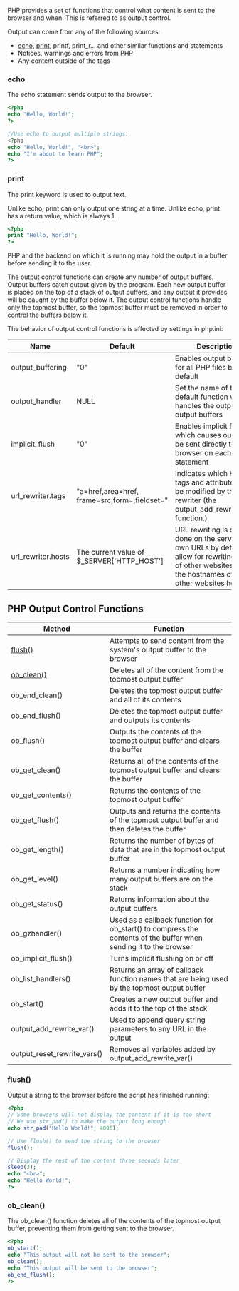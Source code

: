 PHP provides a set of functions that control what content is sent to the browser and when. This is referred to as output control.

Output can come from any of the following sources:

+ [echo](#echo), [print](#print), printf, print_r... and other similar functions and statements
+ Notices, warnings and errors from PHP
+ Any content outside of the <?php ?> tags

### echo

The echo statement sends output to the browser.

``` php
<?php
echo "Hello, World!";
?>
```

``` php
//Use echo to output multiple strings:
<?php
echo "Hello, World!", "<br>";
echo "I'm about to learn PHP";
?>
```	

### print

The print keyword is used to output text.

Unlike echo, print can only output one string at a time. Unlike echo, print has a return value, which is always 1.

``` php
<?php
print "Hello, World!";
?>
```


PHP and the backend on which it is running may hold the output in a buffer before sending it to the user.

The output control functions can create any number of output buffers. Output buffers catch output given by the program. Each new output buffer is placed on the top of a stack of output buffers, and any output it provides will be caught by the buffer below it. The output control functions handle only the topmost buffer, so the topmost buffer must be removed in order to control the buffers below it.

The behavior of output control functions is affected by settings in php.ini:

|Name	|Default	|Description	|Version|
|---|---|---|---|
|output_buffering|	"0"	|Enables output buffering for all PHP files by default	|4|
|output_handler|	NULL	|Set the name of the default function which handles the output of all output buffers	|4|
|implicit_flush|	"0"	|Enables implicit flush, which causes output to be sent directly to the browser on each output statement	|4|
|url_rewriter.tags|	"a=href,area=href, frame=src,form=,fieldset="	|Indicates which HTML tags and attributes can be modified by the URL rewriter (the output_add_rewrite_var() function.)	|4.3|
|url_rewriter.hosts|	The current value of $_SERVER['HTTP_HOST']	|URL rewriting is only done on the server's own URLs by default. To allow for rewriting URLs of other websites, set the hostnames of the other websites here.	|7.1|

## PHP Output Control Functions
|Method|	Function|
|---|---|
|[flush()](#flush)|	Attempts to send content from the system's output buffer to the browser|
|[ob_clean()](#ob_clean)|	Deletes all of the content from the topmost output buffer|
|ob_end_clean()|	Deletes the topmost output buffer and all of its contents|
|ob_end_flush()|	Deletes the topmost output buffer and outputs its contents|
|ob_flush()|	Outputs the contents of the topmost output buffer and clears the buffer|
|ob_get_clean()|	Returns all of the contents of the topmost output buffer and clears the buffer|
|ob_get_contents()|	Returns the contents of the topmost output buffer|
|ob_get_flush()|	Outputs and returns the contents of the topmost output buffer and then deletes the buffer|
|ob_get_length()|	Returns the number of bytes of data that are in the topmost output buffer|
|ob_get_level()|	Returns a number indicating how many output buffers are on the stack|
|ob_get_status()|	Returns information about the output buffers|
|ob_gzhandler()|	Used as a callback function for ob_start() to compress the contents of the buffer when sending it to the browser|
|ob_implicit_flush()|	Turns implicit flushing on or off|
|ob_list_handlers()|	Returns an array of callback function names that are being used by the topmost output buffer|
|ob_start()|	Creates a new output buffer and adds it to the top of the stack|
|output_add_rewrite_var()|	Used to append query string parameters to any URL in the output|
|output_reset_rewrite_vars()|	Removes all variables added by output_add_rewrite_var()|

### flush()

Output a string to the browser before the script has finished running:
```php	
<?php
// Some browsers will not display the content if it is too short
// We use str_pad() to make the output long enough
echo str_pad("Hello World!", 4096);

// Use flush() to send the string to the browser
flush();

// Display the rest of the content three seconds later
sleep(3);
echo "<br>";
echo "Hello World!";
?>
```

### ob_clean()

The ob_clean() function deletes all of the contents of the topmost output buffer, preventing them from getting sent to the browser.

```php
<?php
ob_start();
echo "This output will not be sent to the browser";
ob_clean();
echo "This output will be sent to the browser";
ob_end_flush();
?>

```